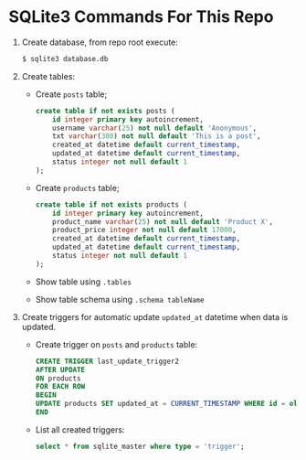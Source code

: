 # SQLite3 Commands For This Repo

1. Create database, from repo root execute:

    ```bash
    $ sqlite3 database.db
    ```

2. Create tables:

    - Create `posts` table;

        ```sql
        create table if not exists posts (
            id integer primary key autoincrement,
            username varchar(25) not null default 'Anonymous',
            txt varchar(300) not null default 'This is a post',
            created_at datetime default current_timestamp,
            updated_at datetime default current_timestamp,
            status integer not null default 1
        );
        ```
    
    - Create `products` table;

        ```sql
        create table if not exists products (
            id integer primary key autoincrement,
            product_name varchar(25) not null default 'Product X',
            product_price integer not null default 17000,
            created_at datetime default current_timestamp,
            updated_at datetime default current_timestamp,
            status integer not null default 1
        );
        ```

    - Show table using `.tables`
    - Show table schema using `.schema tableName`
    
3. Create triggers for automatic update `updated_at` datetime when data is updated.

    - Create trigger on `posts` and `products` table:
      
        ```sql
        CREATE TRIGGER last_update_trigger2
        AFTER UPDATE
        ON products
        FOR EACH ROW
        BEGIN
        UPDATE products SET updated_at = CURRENT_TIMESTAMP WHERE id = old.id;
        END
        ```
    
    - List all created triggers:

        ```sql
        select * from sqlite_master where type = 'trigger';
        ```